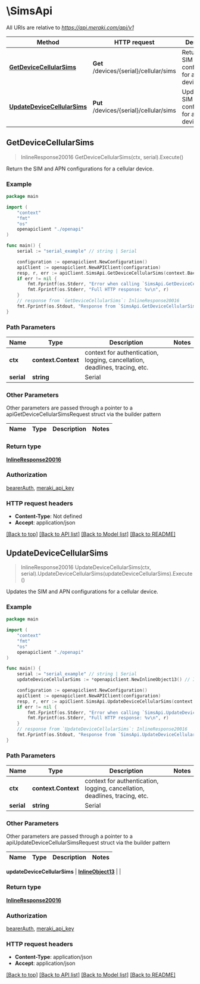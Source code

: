 # \SimsApi

All URIs are relative to *https://api.meraki.com/api/v1*

Method | HTTP request | Description
------------- | ------------- | -------------
[**GetDeviceCellularSims**](SimsApi.md#GetDeviceCellularSims) | **Get** /devices/{serial}/cellular/sims | Return the SIM and APN configurations for a cellular device.
[**UpdateDeviceCellularSims**](SimsApi.md#UpdateDeviceCellularSims) | **Put** /devices/{serial}/cellular/sims | Updates the SIM and APN configurations for a cellular device.



## GetDeviceCellularSims

> InlineResponse20016 GetDeviceCellularSims(ctx, serial).Execute()

Return the SIM and APN configurations for a cellular device.



### Example

```go
package main

import (
    "context"
    "fmt"
    "os"
    openapiclient "./openapi"
)

func main() {
    serial := "serial_example" // string | Serial

    configuration := openapiclient.NewConfiguration()
    apiClient := openapiclient.NewAPIClient(configuration)
    resp, r, err := apiClient.SimsApi.GetDeviceCellularSims(context.Background(), serial).Execute()
    if err != nil {
        fmt.Fprintf(os.Stderr, "Error when calling `SimsApi.GetDeviceCellularSims``: %v\n", err)
        fmt.Fprintf(os.Stderr, "Full HTTP response: %v\n", r)
    }
    // response from `GetDeviceCellularSims`: InlineResponse20016
    fmt.Fprintf(os.Stdout, "Response from `SimsApi.GetDeviceCellularSims`: %v\n", resp)
}
```

### Path Parameters


Name | Type | Description  | Notes
------------- | ------------- | ------------- | -------------
**ctx** | **context.Context** | context for authentication, logging, cancellation, deadlines, tracing, etc.
**serial** | **string** | Serial | 

### Other Parameters

Other parameters are passed through a pointer to a apiGetDeviceCellularSimsRequest struct via the builder pattern


Name | Type | Description  | Notes
------------- | ------------- | ------------- | -------------


### Return type

[**InlineResponse20016**](InlineResponse20016.md)

### Authorization

[bearerAuth](../README.md#bearerAuth), [meraki_api_key](../README.md#meraki_api_key)

### HTTP request headers

- **Content-Type**: Not defined
- **Accept**: application/json

[[Back to top]](#) [[Back to API list]](../README.md#documentation-for-api-endpoints)
[[Back to Model list]](../README.md#documentation-for-models)
[[Back to README]](../README.md)


## UpdateDeviceCellularSims

> InlineResponse20016 UpdateDeviceCellularSims(ctx, serial).UpdateDeviceCellularSims(updateDeviceCellularSims).Execute()

Updates the SIM and APN configurations for a cellular device.



### Example

```go
package main

import (
    "context"
    "fmt"
    "os"
    openapiclient "./openapi"
)

func main() {
    serial := "serial_example" // string | Serial
    updateDeviceCellularSims := *openapiclient.NewInlineObject13() // InlineObject13 |  (optional)

    configuration := openapiclient.NewConfiguration()
    apiClient := openapiclient.NewAPIClient(configuration)
    resp, r, err := apiClient.SimsApi.UpdateDeviceCellularSims(context.Background(), serial).UpdateDeviceCellularSims(updateDeviceCellularSims).Execute()
    if err != nil {
        fmt.Fprintf(os.Stderr, "Error when calling `SimsApi.UpdateDeviceCellularSims``: %v\n", err)
        fmt.Fprintf(os.Stderr, "Full HTTP response: %v\n", r)
    }
    // response from `UpdateDeviceCellularSims`: InlineResponse20016
    fmt.Fprintf(os.Stdout, "Response from `SimsApi.UpdateDeviceCellularSims`: %v\n", resp)
}
```

### Path Parameters


Name | Type | Description  | Notes
------------- | ------------- | ------------- | -------------
**ctx** | **context.Context** | context for authentication, logging, cancellation, deadlines, tracing, etc.
**serial** | **string** | Serial | 

### Other Parameters

Other parameters are passed through a pointer to a apiUpdateDeviceCellularSimsRequest struct via the builder pattern


Name | Type | Description  | Notes
------------- | ------------- | ------------- | -------------

 **updateDeviceCellularSims** | [**InlineObject13**](InlineObject13.md) |  | 

### Return type

[**InlineResponse20016**](InlineResponse20016.md)

### Authorization

[bearerAuth](../README.md#bearerAuth), [meraki_api_key](../README.md#meraki_api_key)

### HTTP request headers

- **Content-Type**: application/json
- **Accept**: application/json

[[Back to top]](#) [[Back to API list]](../README.md#documentation-for-api-endpoints)
[[Back to Model list]](../README.md#documentation-for-models)
[[Back to README]](../README.md)

